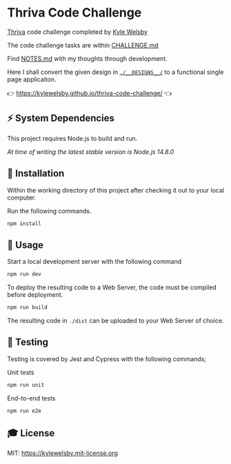 # Thriva Code Challenge

[Thriva](https://thriva.co/careers) code challenge completed by [Kyle Welsby](https://github.com/kylewelsby)

The code challenge tasks are within [CHALLENGE.md](./CHALLENGE.md)

Find [NOTES.md](./NOTES.md) with my thoughts through development.

Here I shall convert the given design in [`./__DESIGNS__/`](./__DESIGNS__/) to a functional single page applicaiton.

👉 https://kylewelsby.github.io/thriva-code-challenge/ 👈

## ⚡️ System Dependencies
This project requires Node.js to build and run.

_At time of writing the latest stable version is Node.js 14.8.0_


## 🎲 Installation

Within the working directory of this project after checking it out to your local computer.

Run the following commands.

```bash
npm install
```

## 🎯 Usage

Start a local development server with the following command

```bash
npm run dev
```

To deploy the resulting code to a Web Server, the code must be compiled before deployment.

```bash
npm run build
```

The resulting code in `./dist` can be uploaded to your Web Server of choice.


## 🤖 Testing

Testing is covered by Jest and Cypress with the following commands;

Unit tests
```bash
npm run unit
```

End-to-end tests
```bash
npm run e2e
```

## 🎓 License

MIT: https://kylewelsby.mit-license.org

